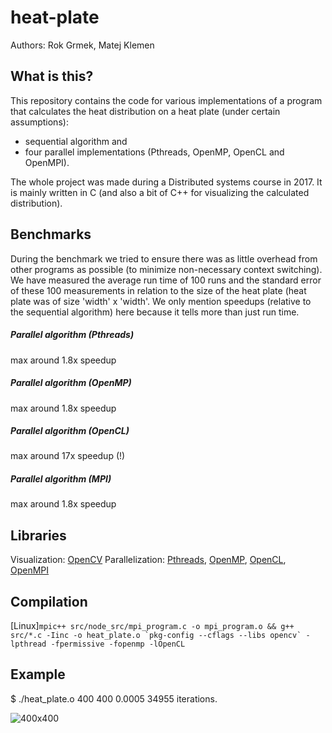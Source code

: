 # heat-plate
Authors: Rok Grmek, Matej Klemen

## What is this?
This repository contains the code for various implementations of a program that calculates the heat distribution on a heat plate (under certain assumptions):
- sequential algorithm and
- four parallel implementations (Pthreads, OpenMP, OpenCL and OpenMPI).

The whole project was made during a Distributed systems course in 2017. It is mainly written in C (and also a bit of C++ for visualizing the calculated distribution).

## Benchmarks
During the benchmark we tried to ensure there was as little overhead from other programs as possible (to minimize non-necessary context switching). We have measured the average run time of 100 runs and the standard error of these 100 measurements in relation to the size of the heat plate (heat plate was of size 'width' x 'width'. We only mention speedups (relative to the sequential algorithm) here because it tells more than just run time.

##### Parallel algorithm (Pthreads) 
max around 1.8x speedup
##### Parallel algorithm (OpenMP) 
max around 1.8x speedup
##### Parallel algorithm (OpenCL) 
max around 17x speedup (!)
##### Parallel algorithm (MPI) 
max around 1.8x speedup

## Libraries
Visualization: [OpenCV](https://opencv.org/)
Parallelization: [Pthreads](https://en.wikipedia.org/wiki/POSIX_Threads), [OpenMP](http://www.openmp.org/), [OpenCL](https://en.wikipedia.org/wiki/OpenCL), [OpenMPI](https://www.open-mpi.org/)

## Compilation
\[Linux\]```mpic++ src/node_src/mpi_program.c -o mpi_program.o && g++ src/*.c -Iinc -o heat_plate.o `pkg-config --cflags --libs opencv` -lpthread -fpermissive -fopenmp -lOpenCL```

## Example
$ ./heat_plate.o 400 400 0.0005
34955 iterations.

![400x400](https://github.com/matejklemen/temperaturna-plosca/blob/master/img/heat_plate_400_400_0.0005.png)
